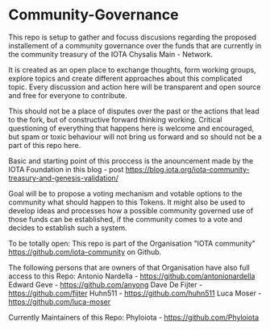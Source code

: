 # Community-Governance
This repo is setup to gather and focuss discusions regarding the proposed installement of a community governance over the funds that are currently in the community treasury of the IOTA Chysalis Main - Network.

It is created as an open place to exchange thoughts, form working groups, explore topics and create different approaches about this complicated topic. Every discussion and action here will be transparent and open source and free for everyone to contribute.

This should not be a place of disputes over the past or the actions that lead to the fork, but of constructive forward thinking working. Critical questioning of everything that happens here is welcome and encouraged, but spam or toxic behaviour will not bring us forward and so should not be a part of this repo here.

Basic and starting point of this proccess is the anouncement made by the IOTA Foundation in this blog - post 
https://blog.iota.org/iota-community-treasury-and-genesis-validation/

Goal will be to propose a voting mechanism and votable options to the community what should happen to this Tokens.
It might also be used to develop ideas and processes how a possible community governed use of those funds can be established, if the community comes to a vote and decides to establish such a system.

To be totally open: This repo is part of the Organisation "IOTA community" https://github.com/iota-community on Github.

The following persons that are owners of that Organisation have also full access to this Repo:
Antonio Nardella - https://github.com/antonionardella
Edward Geve - https://github.com/anyong
Dave De Fijter - https://github.com/fijter
Huhn511 - https://github.com/huhn511
Luca Moser - https://github.com/luca-moser

Currently Maintainers of this Repo:
Phyloiota - https://github.com/Phyloiota
